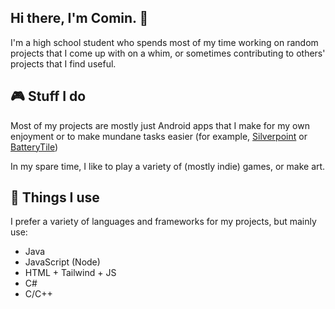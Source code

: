 ## Hi there, I'm Comin. 👋

I'm a high school student who spends most of my time working on random projects that I come up with on a whim, or sometimes contributing to others' projects that I find useful.

## 🎮 Stuff I do
Most of my projects are mostly just Android apps that I make for my own enjoyment or to make mundane tasks easier (for example, [Silverpoint](https://github.com/CominAtYou/Silverpoint) or [BatteryTile](https://github.com/CominAtYou/BatteryTile))

In my spare time, I like to play a variety of (mostly indie) games, or make art. 

## 🔨 Things I use
I prefer a variety of languages and frameworks for my projects, but mainly use:
- Java
- JavaScript (Node)
- HTML + Tailwind + JS
- C#
- C/C++
<!--
**CominAtYou/CominAtYou** is a ✨ _special_ ✨ repository because its `README.md` (this file) appears on your GitHub profile.

Here are some ideas to get you started:

- 🔭 I’m currently working on ...
- 🌱 I’m currently learning ...
- 👯 I’m looking to collaborate on ...
- 🤔 I’m looking for help with ...
- 💬 Ask me about ...
- 📫 How to reach me: ...
- 😄 Pronouns: ...
- ⚡ Fun fact: ...
-->
